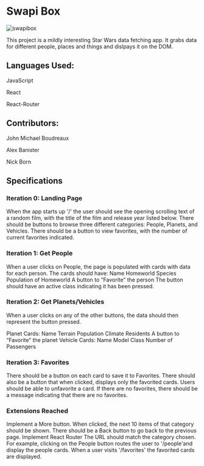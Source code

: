 # Swapi Box

![swapibox](https://user-images.githubusercontent.com/20631355/31920768-4a43e19e-b828-11e7-8ba8-52816deca101.gif)

This project is a mildly interesting Star Wars data fetching app. It grabs data for different people, places and things and dislpays it on the DOM.

## Languages Used:

JavaScript

React

React-Router


## Contributors:

John Michael Boudreaux

Alex Banister

Nick Born

## Specifications

### Iteration 0: Landing Page

When the app starts up '/' the user should see the opening scrolling text of a random film, with the title of the film and release year listed below.
There should be buttons to browse three different categories: People, Planets, and Vehicles.
There should be a button to view favorites, with the number of current favorites indicated.

### Iteration 1: Get People

When a user clicks on People, the page is populated with cards with data for each person.
The cards should have:
Name
Homeworld
Species
Population of Homeworld
A button to “Favorite” the person
The button should have an active class indicating it has been pressed.

### Iteration 2: Get Planets/Vehicles

When a user clicks on any of the other buttons, the data should then represent the button pressed.

Planet Cards:
Name
Terrain
Population
Climate
Residents
A button to “Favorite” the planet
Vehicle Cards:
Name
Model
Class
Number of Passengers

### Iteration 3: Favorites

There should be a button on each card to save it to Favorites.
There should also be a button that when clicked, displays only the favorited cards.
Users should be able to unfavorite a card.
If there are no favorites, there should be a message indicating that there are no favorites.

### Extensions Reached

Implement a More button. When clicked, the next 10 items of that category should be shown. There should be a Back button to go back to the previous page.
Implement React Router
The URL should match the category chosen. For example, clicking on the People button routes the user to '/people'and display the people cards.
When a user visits '/favorites' the favorited cards are displayed.
